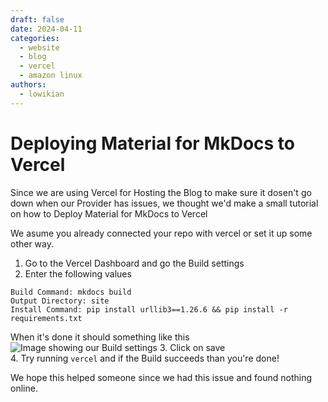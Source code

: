 ```yaml
---
draft: false
date: 2024-04-11
categories:
  - website
  - blog
  - vercel
  - amazon linux
authors:
  - lowikian
---
```

# Deploying Material for MkDocs to Vercel

Since we are using Vercel for Hosting the Blog to make sure it dosen't go down when our Provider has issues, we thought we'd make a small tutorial on how to Deploy Material for MkDocs to Vercel

We asume you already connected your repo with vercel or set it up some other way.

1. Go to the Vercel Dashboard and go the Build settings
2. Enter the following values

```
Build Command: mkdocs build
Output Directory: site
Install Command: pip install urllib3==1.26.6 && pip install -r requirements.txt
```

When it's done it should something like this
![Image showing our Build settings](/static/build-settings.png)
3. Click on save      
4. Try running `vercel` and if the Build succeeds than you're done!


We hope this helped someone since we had this issue and found nothing online.
